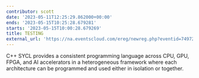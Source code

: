 ```yaml
---
contributor: scott
date: '2023-05-11T12:25:29.862000+00:00'
ends: '2023-05-15T10:25:28.679281'
starts: '2023-05-15T10:00:28.679269'
title: TESTING
external_url: 'https://na.eventscloud.com/ereg/newreg.php?eventid=749729'
---
```


C++ SYCL provides a consistent programming language across CPU, GPU, FPGA, and AI accelerators in a heterogeneous
framework where each architecture can be programmed and used either in isolation or together.